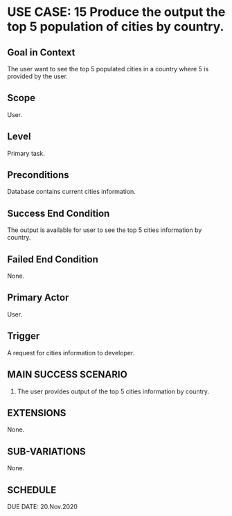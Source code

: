 USE CASE: 15 Produce the output the top 5 population of cities by country.
=========

Goal in Context
------
The user want to see the top 5 populated cities in a country where 5 is provided by the user.

Scope
----
User.

Level
---
Primary task.

Preconditions
---
Database contains current cities information.

Success End Condition
----
The output is available for user to see the top 5 cities information by country.

Failed End Condition
----
None.

Primary Actor
----
User.

Trigger
-----
A request for cities information to developer.

MAIN SUCCESS SCENARIO
-----
1. The user provides output of the top 5 cities information by country.

EXTENSIONS
-----
None.

SUB-VARIATIONS
----
None.

SCHEDULE
--
DUE DATE: 20.Nov.2020